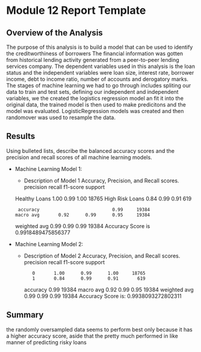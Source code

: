 # Module 12 Report Template

## Overview of the Analysis


The purpose of this analysis is to build a model that can be used to identify the creditworthiness of borrowers
The financial information was gotten from historical lending activity generated from a peer-to-peer lending services company.
The dependent variables used in this analysis is the loan status and the independent variables were loan size, interest rate, borrower income, debt to income ratio, number of accounts and derogatory marks.
The stages of machine learning we had to go through includes spliting our data to train and test sets, defining our independent and independent variables, we the created the logistics regression model an fit it into the original data, the trained model is then used to make predicitons and the model was evaluated.
LogisticRegression models was created and then randomover was used to resample the data. 


## Results

Using bulleted lists, describe the balanced accuracy scores and the precision and recall scores of all machine learning models.

* Machine Learning Model 1:
  * Description of Model 1 Accuracy, Precision, and Recall scores.
                 precision    recall  f1-score   support

  Healthy Loans       1.00      0.99      1.00     18765
High Risk Loans       0.84      0.99      0.91       619

       accuracy                           0.99     19384
      macro avg       0.92      0.99      0.95     19384
   weighted avg       0.99      0.99      0.99     19384               Accuracy Score is 0.9918489475856377



* Machine Learning Model 2:
  * Description of Model 2 Accuracy, Precision, and Recall scores.
                precision    recall  f1-score   support

           0       1.00      0.99      1.00     18765
           1       0.84      0.99      0.91       619

    accuracy                           0.99     19384
   macro avg       0.92      0.99      0.95     19384
weighted avg       0.99      0.99      0.99     19384                Accuracy Score is: 0.9938093272802311

## Summary
the randomly oversampled data seems to perform best only because it has a higher accuracy score, aside that the pretty much performed in like manner of predicting risky loans


